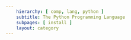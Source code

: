 ```yaml
---
    hierarchy: [ comp, lang, python ]
    subtitle: The Python Programming Language
    subpages: [ install ]
    layout: category
---
```

